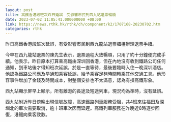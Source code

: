 ```yaml
---
layout: post
title: 高鐵香港段班次昨日延誤　受影響市民到西九站退票暢順
date: 2023-07-02 11:05:41.000000000 +08:00
link: https://news.rthk.hk/rthk/ch/component/k2/1707168-20230702.htm
categories: rthk
---
```


昨日高鐵香港段班次延誤，有受影響市民到西九龍站退票櫃檯辦理退票手續。

今早在西九龍站退票的陳先生表示，退票過程大致暢順，只用了約十分鐘便完成手續。他表示，昨日原本打算乘高鐵由深圳回香港，但在內地沒有收到鐵路公司任何通知，到車站後才得知班次延誤，於是一直等待，最後要臨時入住一晚深圳酒店。他認為鐵路公司應及早通知乘客延誤，給予乘客足夠時間轉乘其他交通工具。他形容事件增加了金錢及時間成本，對整個安排也不太滿意，認為有損高鐵形象。

西九站顯示屏早上顯示，所有離港的長途及短途列車，現況均為準時，沒有延誤。

西九站附近昨日傍晚出現信號故障，高速鐵路列車服務受阻，共4班來往福田及深圳北的車次需要取消，逾十班車次因而延遲。高鐵列車服務在昨晚近8時逐步回復，港鐵向乘客致歉。
